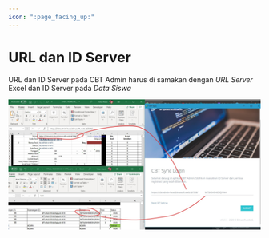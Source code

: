```yaml
---
icon: ":page_facing_up:"
---
```

# URL dan ID Server

URL dan ID Server pada CBT Admin harus di samakan dengan *URL Server* Excel dan ID Server pada *Data Siswa*

![ID Server](../../images/idserver.jpg)
